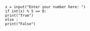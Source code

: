 
`x = input("Enter your number here: ")`  
`if int(x) % 5 == 0:`  
    `print("True")`  
`else :`  
    `print("False")`